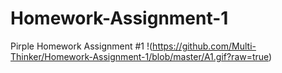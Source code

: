 # Homework-Assignment-1
Pirple Homework Assignment #1
!(https://github.com/Multi-Thinker/Homework-Assignment-1/blob/master/A1.gif?raw=true)
